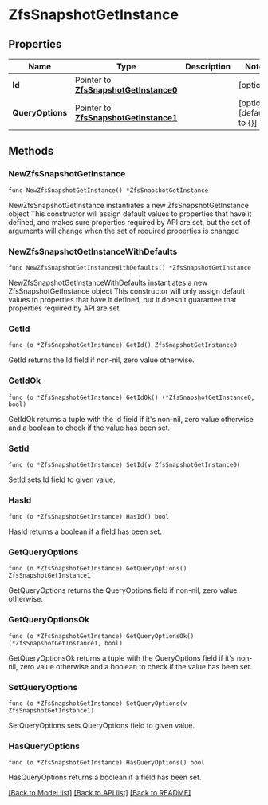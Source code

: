 # ZfsSnapshotGetInstance

## Properties

Name | Type | Description | Notes
------------ | ------------- | ------------- | -------------
**Id** | Pointer to [**ZfsSnapshotGetInstance0**](ZfsSnapshotGetInstance0.md) |  | [optional] 
**QueryOptions** | Pointer to [**ZfsSnapshotGetInstance1**](ZfsSnapshotGetInstance1.md) |  | [optional] [default to {}]

## Methods

### NewZfsSnapshotGetInstance

`func NewZfsSnapshotGetInstance() *ZfsSnapshotGetInstance`

NewZfsSnapshotGetInstance instantiates a new ZfsSnapshotGetInstance object
This constructor will assign default values to properties that have it defined,
and makes sure properties required by API are set, but the set of arguments
will change when the set of required properties is changed

### NewZfsSnapshotGetInstanceWithDefaults

`func NewZfsSnapshotGetInstanceWithDefaults() *ZfsSnapshotGetInstance`

NewZfsSnapshotGetInstanceWithDefaults instantiates a new ZfsSnapshotGetInstance object
This constructor will only assign default values to properties that have it defined,
but it doesn't guarantee that properties required by API are set

### GetId

`func (o *ZfsSnapshotGetInstance) GetId() ZfsSnapshotGetInstance0`

GetId returns the Id field if non-nil, zero value otherwise.

### GetIdOk

`func (o *ZfsSnapshotGetInstance) GetIdOk() (*ZfsSnapshotGetInstance0, bool)`

GetIdOk returns a tuple with the Id field if it's non-nil, zero value otherwise
and a boolean to check if the value has been set.

### SetId

`func (o *ZfsSnapshotGetInstance) SetId(v ZfsSnapshotGetInstance0)`

SetId sets Id field to given value.

### HasId

`func (o *ZfsSnapshotGetInstance) HasId() bool`

HasId returns a boolean if a field has been set.

### GetQueryOptions

`func (o *ZfsSnapshotGetInstance) GetQueryOptions() ZfsSnapshotGetInstance1`

GetQueryOptions returns the QueryOptions field if non-nil, zero value otherwise.

### GetQueryOptionsOk

`func (o *ZfsSnapshotGetInstance) GetQueryOptionsOk() (*ZfsSnapshotGetInstance1, bool)`

GetQueryOptionsOk returns a tuple with the QueryOptions field if it's non-nil, zero value otherwise
and a boolean to check if the value has been set.

### SetQueryOptions

`func (o *ZfsSnapshotGetInstance) SetQueryOptions(v ZfsSnapshotGetInstance1)`

SetQueryOptions sets QueryOptions field to given value.

### HasQueryOptions

`func (o *ZfsSnapshotGetInstance) HasQueryOptions() bool`

HasQueryOptions returns a boolean if a field has been set.


[[Back to Model list]](../README.md#documentation-for-models) [[Back to API list]](../README.md#documentation-for-api-endpoints) [[Back to README]](../README.md)


